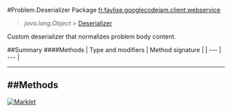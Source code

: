 #Problem.Deserializer
Package <a href="README.md"> fr.faylixe.googlecodejam.client.webservice</a><br>

> *java.lang.Object* > <a href="Deserializer.md"> Deserializer</a>

Custom deserializer that normalizes problem body content.

##Summary
####Methods
| Type and modifiers | Method signature |
| --- | --- |

---


##Methods
---

[![Marklet](https://img.shields.io/badge/Generated%20by-Marklet-green.svg)](https://github.com/Faylixe/marklet)